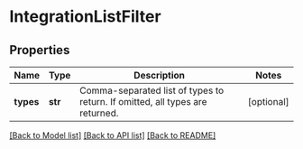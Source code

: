 # IntegrationListFilter

## Properties
Name | Type | Description | Notes
------------ | ------------- | ------------- | -------------
**types** | **str** | Comma-separated list of types to return. If omitted, all types are returned. | [optional] 

[[Back to Model list]](../README.md#documentation-for-models) [[Back to API list]](../README.md#documentation-for-api-endpoints) [[Back to README]](../README.md)


